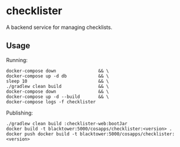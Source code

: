 # checklister

A backend service for managing checklists.

## Usage

Running:

```
docker-compose down                && \
docker-compose up -d db            && \
sleep 10                           && \
./gradlew clean build              && \
docker-compose down                && \
docker-compose up -d --build       && \
docker-compose logs -f checklister
```

Publishing:
```
./gradlew clean build :checklister-web:bootJar
docker build -t blacktower:5000/cosapps/checklister:<version> .
docker push docker build -t blacktower:5000/cosapps/checklister:<version>
```
